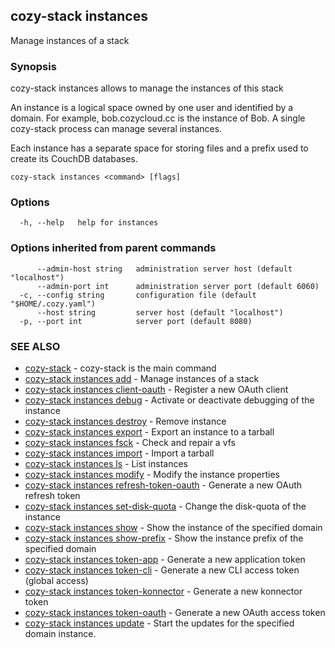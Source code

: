## cozy-stack instances

Manage instances of a stack

### Synopsis


cozy-stack instances allows to manage the instances of this stack

An instance is a logical space owned by one user and identified by a domain.
For example, bob.cozycloud.cc is the instance of Bob. A single cozy-stack
process can manage several instances.

Each instance has a separate space for storing files and a prefix used to
create its CouchDB databases.


```
cozy-stack instances <command> [flags]
```

### Options

```
  -h, --help   help for instances
```

### Options inherited from parent commands

```
      --admin-host string   administration server host (default "localhost")
      --admin-port int      administration server port (default 6060)
  -c, --config string       configuration file (default "$HOME/.cozy.yaml")
      --host string         server host (default "localhost")
  -p, --port int            server port (default 8080)
```

### SEE ALSO

* [cozy-stack](cozy-stack.md)	 - cozy-stack is the main command
* [cozy-stack instances add](cozy-stack_instances_add.md)	 - Manage instances of a stack
* [cozy-stack instances client-oauth](cozy-stack_instances_client-oauth.md)	 - Register a new OAuth client
* [cozy-stack instances debug](cozy-stack_instances_debug.md)	 - Activate or deactivate debugging of the instance
* [cozy-stack instances destroy](cozy-stack_instances_destroy.md)	 - Remove instance
* [cozy-stack instances export](cozy-stack_instances_export.md)	 - Export an instance to a tarball
* [cozy-stack instances fsck](cozy-stack_instances_fsck.md)	 - Check and repair a vfs
* [cozy-stack instances import](cozy-stack_instances_import.md)	 - Import a tarball
* [cozy-stack instances ls](cozy-stack_instances_ls.md)	 - List instances
* [cozy-stack instances modify](cozy-stack_instances_modify.md)	 - Modify the instance properties
* [cozy-stack instances refresh-token-oauth](cozy-stack_instances_refresh-token-oauth.md)	 - Generate a new OAuth refresh token
* [cozy-stack instances set-disk-quota](cozy-stack_instances_set-disk-quota.md)	 - Change the disk-quota of the instance
* [cozy-stack instances show](cozy-stack_instances_show.md)	 - Show the instance of the specified domain
* [cozy-stack instances show-prefix](cozy-stack_instances_show-prefix.md)	 - Show the instance prefix of the specified domain
* [cozy-stack instances token-app](cozy-stack_instances_token-app.md)	 - Generate a new application token
* [cozy-stack instances token-cli](cozy-stack_instances_token-cli.md)	 - Generate a new CLI access token (global access)
* [cozy-stack instances token-konnector](cozy-stack_instances_token-konnector.md)	 - Generate a new konnector token
* [cozy-stack instances token-oauth](cozy-stack_instances_token-oauth.md)	 - Generate a new OAuth access token
* [cozy-stack instances update](cozy-stack_instances_update.md)	 - Start the updates for the specified domain instance.

